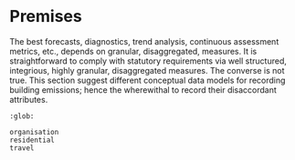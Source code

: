<br>

# Premises

The best forecasts, diagnostics, trend analysis, continuous assessment metrics, etc., depends on granular, disaggregated, measures. It is straightforward to comply with statutory requirements via well structured, integrious, highly granular, disaggregated measures.  The converse is not true.  This section suggest different conceptual data models for recording building emissions; hence the wherewithal to record their disaccordant attributes.

```{toctree}
:glob:

organisation
residential
travel
```


<br>
<br>

<br>
<br>

<br>
<br>

<br>
<br>
